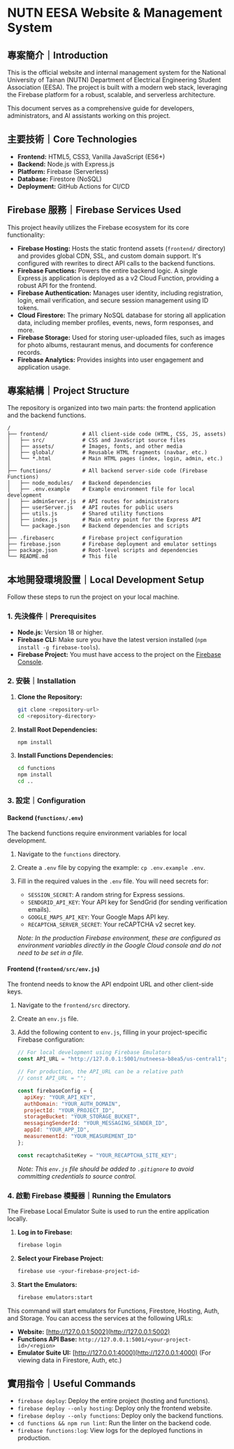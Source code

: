 # NUTN EESA Website & Management System

## 專案簡介｜Introduction

This is the official website and internal management system for the National University of Tainan (NUTN) Department of Electrical Engineering Student Association (EESA). The project is built with a modern web stack, leveraging the Firebase platform for a robust, scalable, and serverless architecture.

This document serves as a comprehensive guide for developers, administrators, and AI assistants working on this project.

## 主要技術｜Core Technologies

*   **Frontend:** HTML5, CSS3, Vanilla JavaScript (ES6+)
*   **Backend:** Node.js with Express.js
*   **Platform:** Firebase (Serverless)
*   **Database:** Firestore (NoSQL)
*   **Deployment:** GitHub Actions for CI/CD

## Firebase 服務｜Firebase Services Used

This project heavily utilizes the Firebase ecosystem for its core functionality:

*   **Firebase Hosting:** Hosts the static frontend assets (`frontend/` directory) and provides global CDN, SSL, and custom domain support. It's configured with rewrites to direct API calls to the backend functions.
*   **Firebase Functions:** Powers the entire backend logic. A single Express.js application is deployed as a v2 Cloud Function, providing a robust API for the frontend.
*   **Firebase Authentication:** Manages user identity, including registration, login, email verification, and secure session management using ID tokens.
*   **Cloud Firestore:** The primary NoSQL database for storing all application data, including member profiles, events, news, form responses, and more.
*   **Firebase Storage:** Used for storing user-uploaded files, such as images for photo albums, restaurant menus, and documents for conference records.
*   **Firebase Analytics:** Provides insights into user engagement and application usage.

## 專案結構｜Project Structure

The repository is organized into two main parts: the frontend application and the backend functions.

```
/
├── frontend/           # All client-side code (HTML, CSS, JS, assets)
│   ├── src/            # CSS and JavaScript source files
│   ├── assets/         # Images, fonts, and other media
│   ├── global/         # Reusable HTML fragments (navbar, etc.)
│   └── *.html          # Main HTML pages (index, login, admin, etc.)
│
├── functions/          # All backend server-side code (Firebase Functions)
│   ├── node_modules/   # Backend dependencies
│   ├── .env.example    # Example environment file for local development
│   ├── adminServer.js  # API routes for administrators
│   ├── userServer.js   # API routes for public users
│   ├── utils.js        # Shared utility functions
│   ├── index.js        # Main entry point for the Express API
│   └── package.json    # Backend dependencies and scripts
│
├── .firebaserc         # Firebase project configuration
├── firebase.json       # Firebase deployment and emulator settings
├── package.json        # Root-level scripts and dependencies
└── README.md           # This file
```

## 本地開發環境設置｜Local Development Setup

Follow these steps to run the project on your local machine.

### 1. 先決條件｜Prerequisites

*   **Node.js:** Version 18 or higher.
*   **Firebase CLI:** Make sure you have the latest version installed (`npm install -g firebase-tools`).
*   **Firebase Project:** You must have access to the project on the [Firebase Console](https://console.firebase.google.com/).

### 2. 安裝｜Installation

1.  **Clone the Repository:**
    ```bash
    git clone <repository-url>
    cd <repository-directory>
    ```

2.  **Install Root Dependencies:**
    ```bash
    npm install
    ```

3.  **Install Functions Dependencies:**
    ```bash
    cd functions
    npm install
    cd ..
    ```

### 3. 設定｜Configuration

#### Backend (`functions/.env`)

The backend functions require environment variables for local development.

1.  Navigate to the `functions` directory.
2.  Create a `.env` file by copying the example: `cp .env.example .env`.
3.  Fill in the required values in the `.env` file. You will need secrets for:
    *   `SESSION_SECRET`: A random string for Express sessions.
    *   `SENDGRID_API_KEY`: Your API key for SendGrid (for sending verification emails).
    *   `GOOGLE_MAPS_API_KEY`: Your Google Maps API key.
    *   `RECAPTCHA_SERVER_SECRET`: Your reCAPTCHA v2 secret key.

    *Note: In the production Firebase environment, these are configured as environment variables directly in the Google Cloud console and do not need to be set in a file.*

#### Frontend (`frontend/src/env.js`)

The frontend needs to know the API endpoint URL and other client-side keys.

1.  Navigate to the `frontend/src` directory.
2.  Create an `env.js` file.
3.  Add the following content to `env.js`, filling in your project-specific Firebase configuration:

    ```javascript
    // For local development using Firebase Emulators
    const API_URL = "http://127.0.0.1:5001/nutneesa-b8ea5/us-central1";

    // For production, the API_URL can be a relative path
    // const API_URL = "";

    const firebaseConfig = {
      apiKey: "YOUR_API_KEY",
      authDomain: "YOUR_AUTH_DOMAIN",
      projectId: "YOUR_PROJECT_ID",
      storageBucket: "YOUR_STORAGE_BUCKET",
      messagingSenderId: "YOUR_MESSAGING_SENDER_ID",
      appId: "YOUR_APP_ID",
      measurementId: "YOUR_MEASUREMENT_ID"
    };

    const recaptchaSiteKey = "YOUR_RECAPTCHA_SITE_KEY";
    ```
    *Note: This `env.js` file should be added to `.gitignore` to avoid committing credentials to source control.*

### 4. 啟動 Firebase 模擬器｜Running the Emulators

The Firebase Local Emulator Suite is used to run the entire application locally.

1.  **Log in to Firebase:**
    ```bash
    firebase login
    ```

2.  **Select your Firebase Project:**
    ```bash
    firebase use <your-firebase-project-id>
    ```

3.  **Start the Emulators:**
    ```bash
    firebase emulators:start
    ```

This command will start emulators for Functions, Firestore, Hosting, Auth, and Storage. You can access the services at the following URLs:

*   **Website:** [http://127.0.0.1:5002](http://127.0.0.1:5002)
*   **Functions API Base:** `http://127.0.0.1:5001/<your-project-id>/<region>`
*   **Emulator Suite UI:** [http://127.0.0.1:4000](http://127.0.0.1:4000) (For viewing data in Firestore, Auth, etc.)

## 實用指令｜Useful Commands

*   `firebase deploy`: Deploy the entire project (hosting and functions).
*   `firebase deploy --only hosting`: Deploy only the frontend website.
*   `firebase deploy --only functions`: Deploy only the backend functions.
*   `cd functions && npm run lint`: Run the linter on the backend code.
*   `firebase functions:log`: View logs for the deployed functions in production.
